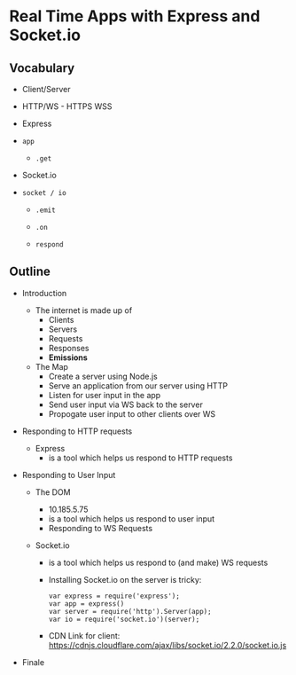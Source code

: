 # Real Time Apps with Express and Socket.io

## Vocabulary

* Client/Server

* HTTP/WS - HTTPS WSS

* Express

* `app`

  * `.get`

* Socket.io

* `socket / io`

  * `.emit`

  * `.on`

  * `respond`


## Outline

* Introduction
  * The internet is made up of 
    * Clients
    * Servers
    * Requests
    * Responses
    * **Emissions**
  * The Map
    * Create a server using Node.js
    * Serve an application from our server using HTTP
    * Listen for user input in the app
    * Send user input via WS back to the server
    * Propogate user input to other clients over WS

* Responding to HTTP requests
  * Express 
    * is a tool which helps us respond to HTTP requests

* Responding to User Input
  * The DOM
    * 10.185.5.75
    * is a tool which helps us respond to user input
    * Responding to WS Requests

  * Socket.io
    * is a tool which helps us respond to (and make) WS requests

    * Installing Socket.io on the server is tricky: 

      ```
      var express = require('express');
      var app = express()
      var server = require('http').Server(app);
      var io = require('socket.io')(server);
      ```

    * CDN Link for client: https://cdnjs.cloudflare.com/ajax/libs/socket.io/2.2.0/socket.io.js

* Finale











